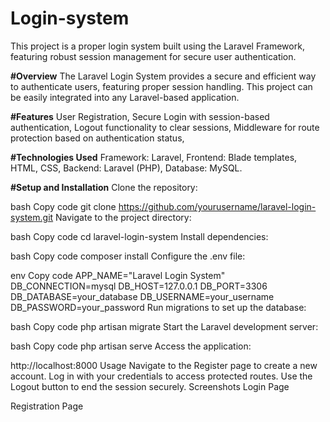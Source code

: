 # Login-system
This project is a proper login system built using the Laravel Framework, featuring robust session management for secure user authentication.


**#Overview**
The Laravel Login System provides a secure and efficient way to authenticate users, featuring proper session handling. This project can be easily integrated into any Laravel-based application.


**#Features**
User Registration,
Secure Login with session-based authentication,
Logout functionality to clear sessions,
Middleware for route protection based on authentication status,


**#Technologies Used**
Framework: Laravel,
Frontend: Blade templates, HTML, CSS,
Backend: Laravel (PHP),
Database: MySQL.



**#Setup and Installation**
Clone the repository:

bash
Copy code
git clone https://github.com/yourusername/laravel-login-system.git
Navigate to the project directory:

bash
Copy code
cd laravel-login-system
Install dependencies:

bash
Copy code
composer install
Configure the .env file:

env
Copy code
APP_NAME="Laravel Login System"
DB_CONNECTION=mysql
DB_HOST=127.0.0.1
DB_PORT=3306
DB_DATABASE=your_database
DB_USERNAME=your_username
DB_PASSWORD=your_password
Run migrations to set up the database:

bash
Copy code
php artisan migrate
Start the Laravel development server:

bash
Copy code
php artisan serve
Access the application:

http://localhost:8000
Usage
Navigate to the Register page to create a new account.
Log in with your credentials to access protected routes.
Use the Logout button to end the session securely.
Screenshots
Login Page

Registration Page
